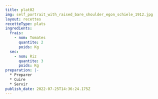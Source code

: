 ```yaml
---
title: plat02
img: self_portrait_with_raised_bare_shoulder_egon_schiele_1912.jpg
layout: recettes
recetteType: plats
ingredients:
  frais:
    - nom: Tomates
      quantite: 2
      poids: Kg
  sec:
    - nom: Riz
      quantite: 3
      poids: Kg
preparation: |-
  * Preparer
  * Cuire
  * Servir
publish_date: 2022-07-25T14:36:24.175Z
---
```

